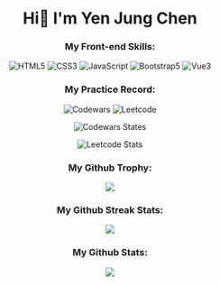 <h1 align="center">Hi👋 I'm Yen Jung Chen</h1>

<div align="center"> 
<h3>My Front-end Skills:</h3>

![HTML5](https://img.shields.io/badge/HTML5-E34F26?style=for-the-badge&logo=html5&logoColor=white) ![CSS3](https://img.shields.io/badge/CSS3-1572B6?style=for-the-badge&logo=css3&logoColor=white) ![JavaScript](https://img.shields.io/badge/JavaScript-323330?style=for-the-badge&logo=javascript&logoColor=F7DF1E) ![Bootstrap5](https://img.shields.io/badge/Bootstrap-563D7C?style=for-the-badge&logo=bootstrap&logoColor=white) ![Vue3](https://img.shields.io/badge/Vue.js-35495E?style=for-the-badge&logo=vuedotjs&logoColor=4FC08D)

<h3>My Practice Record:</h3>

![Codewars](https://img.shields.io/badge/Codewars-B1361E?style=for-the-badge&logo=Codewars&logoColor=white) ![Leetcode](https://img.shields.io/badge/-LeetCode-FFA116?style=for-the-badge&logo=LeetCode&logoColor=black)


![Codewars States](https://www.codewars.com/users/jacky010080/badges/small)
<br>

![Leetcode Stats](https://leetcard.jacoblin.cool/jacky010080)


<h3>My Github Trophy:</h3>
<img src="https://github-profile-trophy.vercel.app/?username=jacky010080">

<h3>My Github Streak Stats:</h3>
<img src="https://streak-stats.demolab.com/?user=jacky010080">

<h3>My Github Stats:</h3>
<img src="https://github-readme-stats.vercel.app/api?username=jacky010080">
</div> 
